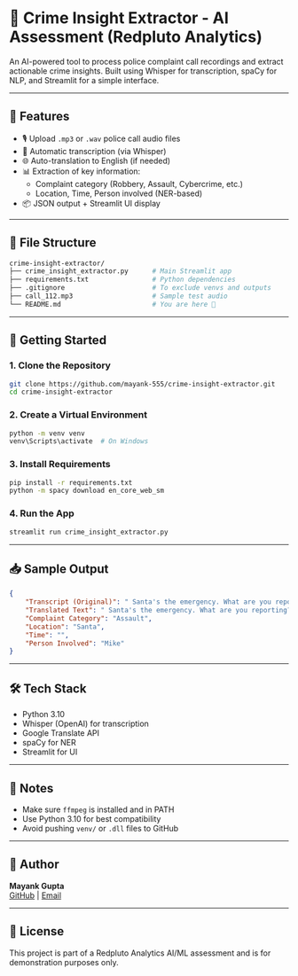 # 🚨 Crime Insight Extractor - AI Assessment (Redpluto Analytics)

An AI-powered tool to process police complaint call recordings and extract actionable crime insights. Built using Whisper for transcription, spaCy for NLP, and Streamlit for a simple interface.

---

## 🧠 Features

- 🎙️ Upload `.mp3` or `.wav` police call audio files
- 📝 Automatic transcription (via Whisper)
- 🌐 Auto-translation to English (if needed)
- 📊 Extraction of key information:
  - Complaint category (Robbery, Assault, Cybercrime, etc.)
  - Location, Time, Person involved (NER-based)
- 📦 JSON output + Streamlit UI display

---

## 📁 File Structure

```bash
crime-insight-extractor/
├── crime_insight_extractor.py      # Main Streamlit app
├── requirements.txt                # Python dependencies
├── .gitignore                      # To exclude venvs and outputs
├── call_112.mp3                    # Sample test audio
└── README.md                       # You are here 🚀
```

---

## 🚀 Getting Started

### 1. Clone the Repository
```bash
git clone https://github.com/mayank-555/crime-insight-extractor.git
cd crime-insight-extractor
```

### 2. Create a Virtual Environment
```bash
python -m venv venv
venv\Scripts\activate  # On Windows
```

### 3. Install Requirements
```bash
pip install -r requirements.txt
python -m spacy download en_core_web_sm
```

### 4. Run the App
```bash
streamlit run crime_insight_extractor.py
```

---

## 📥 Sample Output
```json
{
    "Transcript (Original)": " Santa's the emergency. What are you reporting? Hi, I need somebody escorted out of my store right away. He's causing problems. Okay, Mike is he fighting with people? Yeah, he's fighting with somebody right now. Is it a physical fight or verbal? Verbal. What is the address we need to come out to? Holy shit. What is the address? Or a gun. He has a gun or a knife. Okay. Stay on the phone. What's the address? Okay, okay. Okay. The address is 1330. Help with say-o, Dave Sarah, Cho'Ga. Now what makes you think he has a gun or a knife? Just hold it out. Okay. But there's a difference. If there's a gun. Okay. Stay on the phone. Go, go, go, go. In the bathroom. Go. Okay. And so this guy... Oh my god, he shot somebody! Oh my god! Oh my god! Oh my god! Oh my god. Holy shit. Okay. Okay. Sam, are you safe? Yeah, we're in the bathroom. Walk in the bathroom. Okay. So this guy is a white, black Hispanic or Asian. White. How old does he look? How old? What? How old does he look? 40. 40. Is he tall, short, or medium for a man? Medium? Heavy, thinner, medium. Heavy, thinner, medium. Come on. Is he heavy? Is he heavy? Come on. He's wearing a giant sweater and a shark hat. A giant sweatshirt and an... What is it? Giant sweater and giant hat. And a giant hat. Not a shark, but a giant baseball cap? Yeah. Okay. Stay on the phone with me. Okay. I want to get a really good description. Listen, I've got units on the way out there right now. You're going to Pete's coffee at 1330, Alpha Sayode, Saratoga. Yes. And let me just update this just a second. You saw somebody get shot or you just heard him eat fire the gun. Okay. So you heard him fire the gun, but you don't know if anybody shot? Is somebody shot? Yes. Somebody shot. Okay. So the guy who shot, is it a male or a female? I don't know. Okay. Do we have any age or anything like that? I don't know. Okay. I can't go out there. I don't want you to. I don't want you to, but I've got units on their way. I want a good description of this guy so we catch him. Okay. So it's a white male adult. He's about 40 years old. He's got a medium height. And then his weight. Is he heavy, skinny, or medium? Medium. What color hair do you remember? Dark hair under his hat. Dark hair. Dark short hair. Did he come in a car? Do you remember? No, I don't know. Okay. The car has a sign inside the store. And it's a giant baseball cap and a giant sweatshirt, right? Oh, yeah. Okay. Lost the door. Please. Listen, we've got units in the area. I don't want anybody getting hurt. So if you're in a safe place, I want you to stay there, all right? Okay. Where are you at right now? We're in the back room. I'm in the back room, but he's gone. Okay. He left? He's gone, but somebody is shot. Okay. So the guy that's shot, is it male or female? Is it a guy or... Is it male or female that's shot? Male. Male. Male. How old does he look? 20, 30, 40? He's right here. Okay. Okay. How old is the... How old is the guy that's shot, Trevor? Oh, my God. Oh, my God. Okay. Can you... Can we shut the door? Okay. The police are there now. And what is your name, hun? My name is... Can you talk to the officers? Okay. Thank you for calling. Okay. Thank you so much. Bye.",
    "Translated Text": " Santa's the emergency. What are you reporting? Hi, I need somebody escorted out of my store right away. He's causing problems. Okay, Mike is he fighting with people? Yeah, he's fighting with somebody right now. Is it a physical fight or verbal? Verbal. What is the address we need to come out to? Holy shit. What is the address? Or a gun. He has a gun or a knife. Okay. Stay on the phone. What's the address? Okay, okay. Okay. The address is 1330. Help with say-o, Dave Sarah, Cho'Ga. Now what makes you think he has a gun or a knife? Just hold it out. Okay. But there's a difference. If there's a gun. Okay. Stay on the phone. Go, go, go, go. In the bathroom. Go. Okay. And so this guy... Oh my god, he shot somebody! Oh my god! Oh my god! Oh my god! Oh my god. Holy shit. Okay. Okay. Sam, are you safe? Yeah, we're in the bathroom. Walk in the bathroom. Okay. So this guy is a white, black Hispanic or Asian. White. How old does he look? How old? What? How old does he look? 40. 40. Is he tall, short, or medium for a man? Medium? Heavy, thinner, medium. Heavy, thinner, medium. Come on. Is he heavy? Is he heavy? Come on. He's wearing a giant sweater and a shark hat. A giant sweatshirt and an... What is it? Giant sweater and giant hat. And a giant hat. Not a shark, but a giant baseball cap? Yeah. Okay. Stay on the phone with me. Okay. I want to get a really good description. Listen, I've got units on the way out there right now. You're going to Pete's coffee at 1330, Alpha Sayode, Saratoga. Yes. And let me just update this just a second. You saw somebody get shot or you just heard him eat fire the gun. Okay. So you heard him fire the gun, but you don't know if anybody shot? Is somebody shot? Yes. Somebody shot. Okay. So the guy who shot, is it a male or a female? I don't know. Okay. Do we have any age or anything like that? I don't know. Okay. I can't go out there. I don't want you to. I don't want you to, but I've got units on their way. I want a good description of this guy so we catch him. Okay. So it's a white male adult. He's about 40 years old. He's got a medium height. And then his weight. Is he heavy, skinny, or medium? Medium. What color hair do you remember? Dark hair under his hat. Dark hair. Dark short hair. Did he come in a car? Do you remember? No, I don't know. Okay. The car has a sign inside the store. And it's a giant baseball cap and a giant sweatshirt, right? Oh, yeah. Okay. Lost the door. Please. Listen, we've got units in the area. I don't want anybody getting hurt. So if you're in a safe place, I want you to stay there, all right? Okay. Where are you at right now? We're in the back room. I'm in the back room, but he's gone. Okay. He left? He's gone, but somebody is shot. Okay. So the guy that's shot, is it male or female? Is it a guy or... Is it male or female that's shot? Male. Male. Male. How old does he look? 20, 30, 40? He's right here. Okay. Okay. How old is the... How old is the guy that's shot, Trevor? Oh, my God. Oh, my God. Okay. Can you... Can we shut the door? Okay. The police are there now. And what is your name, hun? My name is... Can you talk to the officers? Okay. Thank you for calling. Okay. Thank you so much. Bye.",
    "Complaint Category": "Assault",
    "Location": "Santa",
    "Time": "",
    "Person Involved": "Mike"
}
```

---

## 🛠️ Tech Stack

- Python 3.10
- Whisper (OpenAI) for transcription
- Google Translate API
- spaCy for NER
- Streamlit for UI

---

## 📌 Notes

- Make sure `ffmpeg` is installed and in PATH
- Use Python 3.10 for best compatibility
- Avoid pushing `venv/` or `.dll` files to GitHub

---

## 👤 Author
**Mayank Gupta**  
[GitHub](https://github.com/mayank-555) | [Email](mailto:mayankguptamm99@gmail.com)

---

## 📄 License
This project is part of a Redpluto Analytics AI/ML assessment and is for demonstration purposes only.
